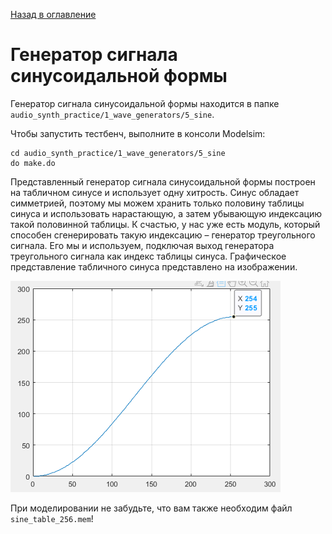 [Назад в оглавление](../../README.md)

# Генератор сигнала синусоидальной формы
Генератор сигнала синусоидальной формы находится в папке `audio_synth_practice/1_wave_generators/5_sine`.

Чтобы запустить тестбенч, выполните в консоли Modelsim:
```
cd audio_synth_practice/1_wave_generators/5_sine
do make.do
```

Представленный генератор сигнала синусоидальной формы построен на табличном синусе и использует одну хитрость. Синус обладает симметрией, поэтому мы можем хранить только половину таблицы синуса и использовать нарастающую, а затем убывающую индексацию такой половинной таблицы. К счастью, у нас уже есть модуль, который способен сгенерировать такую индексацию – генератор треугольного сигнала. Его мы и используем, подключая выход генератора треугольного сигнала как индекс таблицы синуса.
Графическое представление табличного синуса представлено на изображении.

![Alt text](../../img/image.png)

При моделировании не забудьте, что вам также необходим файл `sine_table_256.mem`!
